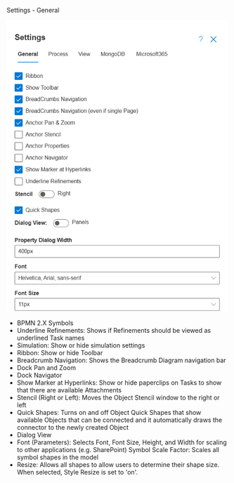 Settings - General

![alt text](<images/Settings General UI.png>)

* BPMN 2.X Symbols
* Underline Refinements: Shows if Refinements should be viewed as underlined Task names
* Simulation: Show or hide simulation settings
* Ribbon: Show or hide Toolbar
* Breadcrumb Navigation: Shows the Breadcrumb Diagram navigation bar
* Dock Pan and Zoom
* Dock Navigator
* Show Marker at Hyperlinks: Show or hide paperclips on Tasks to show that there are available Attachments
* Stencil (Right or Left): Moves the Object Stencil window to the right or left
* Quick Shapes: Turns on and off Object Quick Shapes that show available Objects that can be connected and it automatically draws the connector to the newly created Object
* Dialog View 
* Font (Parameters): Selects Font, Font Size, Height, and Width for scaling to other applications (e.g. SharePoint)
Symbol Scale Factor: Scales all symbol shapes in the model
* Resize: Allows all shapes to allow users to determine their shape size. When selected, Style Resize is set to 'on'.